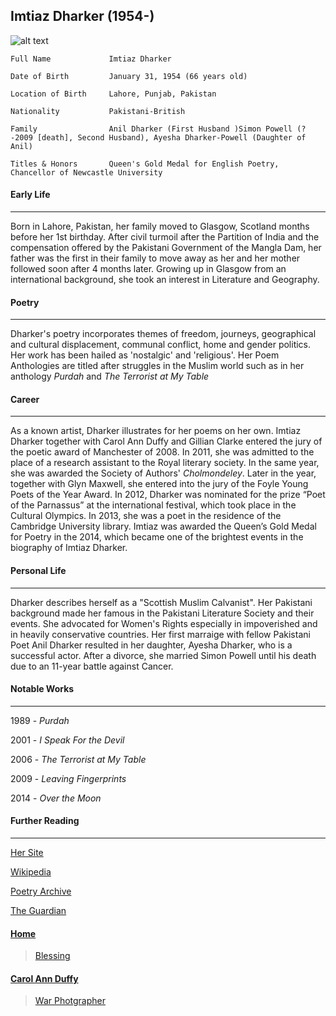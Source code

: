 ## Imtiaz Dharker (1954-)
![alt text][carolannduffy]

[carolannduffy]: https://www.poetryinternational.org/media/resized/0b/2720_portrait_imtiaz_dharker_768x768.jpg "Carol Ann Duffy"

````
Full Name             Imtiaz Dharker

Date of Birth         January 31, 1954 (66 years old)

Location of Birth     Lahore, Punjab, Pakistan

Nationality           Pakistani-British

Family                Anil Dharker (First Husband )Simon Powell (?-2009 [death], Second Husband), Ayesha Dharker-Powell (Daughter of Anil)

Titles & Honors       Queen's Gold Medal for English Poetry, Chancellor of Newcastle University
````

#### Early Life
---------------------
Born in Lahore, Pakistan, her family moved to Glasgow, Scotland months before her 1st birthday. After civil turmoil after the Partition of India and the compensation offered by the Pakistani Government of the Mangla Dam, her father was the first in their family to move away as her and her mother followed soon after 4 months later. Growing up in Glasgow from an international background, she took an interest in Literature and Geography. 

#### Poetry
---------------------
Dharker's poetry incorporates themes of freedom, journeys, geographical and cultural displacement, communal conflict, home and gender politics. Her work has been hailed as 'nostalgic' and 'religious'. Her Poem Anthologies are titled after struggles in the Muslim world such as in her anthology _Purdah_ and _The Terrorist at My Table_

#### Career
---------------------
As a known artist, Dharker illustrates for her poems on her own. Imtiaz Dharker together with Carol Ann Duffy and Gillian Clarke entered the jury of the poetic award of Manchester of 2008. In 2011, she was admitted to the place of a research assistant to the Royal literary society. In the same year, she was awarded the Society of Authors' _Cholmondeley_. Later in the year, together with Glyn Maxwell, she entered into the jury of the Foyle Young Poets of the Year Award. In 2012, Dharker was nominated for the prize “Poet of the Parnassus” at the international festival, which took place in the Cultural Olympics. In 2013, she was a poet in the residence of the Cambridge University library. Imtiaz was awarded the Queen’s Gold Medal for Poetry in the 2014, which became one of the brightest events in the biography of Imtiaz Dharker.

#### Personal Life
---------------------
Dharker describes herself as a "Scottish Muslim Calvanist". Her Pakistani background made her famous in the Pakistani Literature Society and their events. She advocated for Women's Rights especially in impoverished and in heavily conservative countries. Her first marraige with fellow Pakistani Poet Anil Dharker resulted in her daughter, Ayesha Dharker, who is a successful actor. After a divorce, she married Simon Powell until his death due to an 11-year battle against Cancer.

#### Notable Works
---------------------
1989 - _Purdah_

2001 - _I Speak For the Devil_

2006 - _The Terrorist at My Table_

2009 - _Leaving Fingerprints_

2014 - _Over the Moon_

#### Further Reading
---------------------
[Her Site](http://www.imtiazdharker.com)

[Wikipedia](https://en.wikipedia.org/wiki/Imtiaz_Dharker)

[Poetry Archive](https://poetryarchive.org/poet/imtiaz-dharker/)

[The Guardian](https://www.theguardian.com/books/imtiaz-dharker)

#### [Home](https://pxld3l74.github.io/gcse.authors/)

>[Blessing](https://pxld3l74.github.io/gcse.authors/blessing1)

#### [Carol Ann Duffy](https://pxld3l74.github.io/gcse.authors/carol-duffy)
>[War Photgrapher](https://pxld3l74.github.io/gcse.authors/war-photgrapher)
